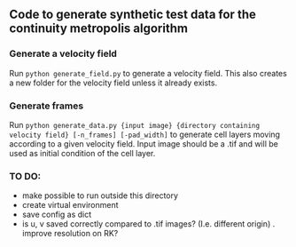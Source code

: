 ## Code to generate synthetic test data for the continuity metropolis algorithm

### Generate a velocity field
Run <code>python generate_field.py</code> to generate a velocity field. This also creates a new folder for the velocity field unless it already exists.

### Generate frames
Run <code>python generate_data.py {input image} {directory containing velocity field} [-n_frames] [-pad_width]</code> to generate cell layers moving according to a given velocity field. Input image should be a .tif and will be used as initial condition of the cell layer.


### TO DO:
- make possible to run outside this directory
- create virtual environment
- save config as dict
- is u, v saved correctly compared to .tif images? (I.e. different origin)
. improve resolution on RK?